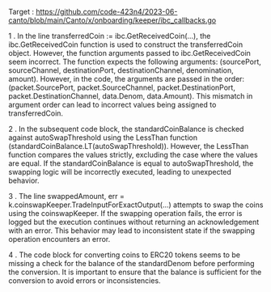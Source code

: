Target : https://github.com/code-423n4/2023-06-canto/blob/main/Canto/x/onboarding/keeper/ibc_callbacks.go

1 . In the line transferredCoin := ibc.GetReceivedCoin(...), the ibc.GetReceivedCoin function is used to construct the transferredCoin object. However, the function arguments passed to ibc.GetReceivedCoin seem incorrect. The function expects the following arguments: (sourcePort, sourceChannel, destinationPort, destinationChannel, denomination, amount). However, in the code, the arguments are passed in the order: (packet.SourcePort, packet.SourceChannel, packet.DestinationPort, packet.DestinationChannel, data.Denom, data.Amount). This mismatch in argument order can lead to incorrect values being assigned to transferredCoin.

2 . In the subsequent code block, the standardCoinBalance is checked against autoSwapThreshold using the LessThan function (standardCoinBalance.LT(autoSwapThreshold)). However, the LessThan function compares the values strictly, excluding the case where the values are equal. If the standardCoinBalance is equal to autoSwapThreshold, the swapping logic will be incorrectly executed, leading to unexpected behavior.

3 . The line swappedAmount, err = k.coinswapKeeper.TradeInputForExactOutput(...) attempts to swap the coins using the coinswapKeeper. If the swapping operation fails, the error is logged but the execution continues without returning an acknowledgement with an error. This behavior may lead to inconsistent state if the swapping operation encounters an error.

4 . The code block for converting coins to ERC20 tokens seems to be missing a check for the balance of the standardDenom before performing the conversion. It is important to ensure that the balance is sufficient for the conversion to avoid errors or inconsistencies.

